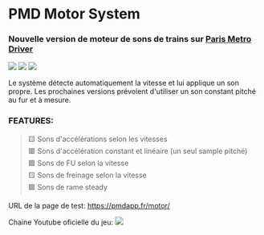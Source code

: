 # PMD Motor System

### Nouvelle version de moteur de sons de trains sur [Paris Metro Driver](https://metrodriver.ddns.net)

<a href="https://github.com/lapatatedouce59/pmdMotor/commits/master"><img src="https://img.shields.io/github/last-commit/lapatatedouce59/pmdMotor?style=plastic"></a> <a href="https://github.com/lapatatedouce59/pmdMotor/issues"><img src="https://img.shields.io/github/issues-raw/lapatatedouce59/pmdMotor?style=plastic"></a> <a href="https://github.com/lapatatedouce59/pmdMotor/pulls"><img src="https://img.shields.io/github/issues-pr-raw/lapatatedouce59/pmdMotor?style=plastic"></a> 

Le système détecte automatiquement la vitesse et lui applique un son propre.
Les prochaines versions prévoient d'utiliser un son constant pitché au fur et à mesure.

### FEATURES:
> 🟨 Sons d'accélérations selon les vitesses <br>
> 🟥 Sons d'accélération constant et linéaire (un seul sample pitché) <br>
> 🟩 Sons de FU selon la vitesse <br>
> 🟨 Sons de freinage selon la vitesse <br>
> 🟩 Sons de rame steady <br>

URL de la page de test: https://pmdapp.fr/motor/

Chaine Youtube oficielle du jeu: <a href="https://www.youtube.com/@ParisMetroDriver"><img src="https://img.shields.io/youtube/channel/subscribers/UChuAsEQaHg7-uqm4su6qv9g?style=social"></a>
